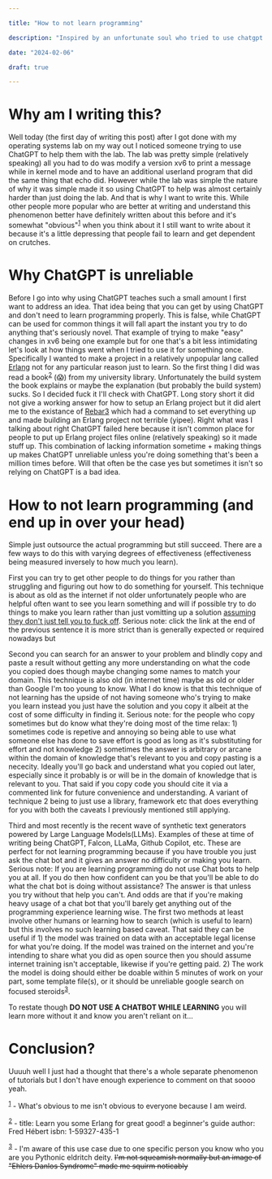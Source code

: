 ```yaml
---

title: "How to not learn programming"

description: "Inspired by an unfortunate soul who tried to use chatgpt for help in an operating systems lab"

date: "2024-02-06"

draft: true

---
```


# Why am I writing this?

Well today (the first day of writing this post) after I got done with my operating systems lab on my way out I noticed someone trying to use ChatGPT to help them with the lab. The lab was pretty simple (relatively speaking) all you had to do was modify a version xv6 to print a message while in kernel mode and to have an additional userland program that did the same thing that echo did. However while the lab was simple the nature of why it was simple made it so using ChatGPT to help was almost certainly harder than just doing the lab. And that is why I want to write this. While other people more popular who are better at writing and understand this phenomenon better have definitely written about this before and it's somewhat "obvious"<sup><a href="#1">1</a></sup> when you think about it I still want to write about it because it's a little depressing that people fail to learn and get dependent on crutches.

# Why ChatGPT is unreliable

Before I go into why using ChatGPT teaches such a small amount I first want to address an idea. That idea being that you can get by using ChatGPT and don't need to learn programming properly. This is false, while ChatGPT can be used for common things it will fall apart the instant you try to do anything that's seriously novel. That example of trying to make "easy" changes in xv6 being one example but for one that's a bit less intimidating let's look at how things went when I tried to use it for something once. Specifically I wanted to make a project in a relatively unpopular lang called [Erlang](https://www.erlang.org/) not for any particular reason just to learn. So the first thing I did was read a book<sup><a href="#2">2</a></sup> (😱) from my university library. Unfortunately the build system the book explains or maybe the explanation (but probably the build system) sucks. So I decided fuck it I'll check with ChatGPT. Long story short it did not give a working answer for how to setup an Erlang project but it did alert me to the existance of [Rebar3](https://rebar3.org/docs/getting-started/) which had a command to set everything up and made building an Erlang project not terrible (yipee). Right what was I talking about right ChatGPT failed here because it isn't common place for people to put up Erlang project files online (relatively speaking) so it made stuff up. This combination of lacking information sometime + making things up makes ChatGPT unreliable unless you're doing something that's been a million times before. Will that often be the case yes but sometimes it isn't so relying on ChatGPT is a bad idea.

# How to not learn programming (and end up in over your head)

Simple just outsource the actual programming but still succeed. There are a few ways to do this with varying degrees of effectiveness (effectiveness being measured inversely to how much you learn). 

First you can try to get other people to do things for you rather than struggling and figuring out how to do something for yourself. This technique is about as old as the internet if not older unfortunately people who are helpful often want to see you learn something and will if possible try to do things to make you learn rather than just vomitting up a solution [assuming they don't just tell you to fuck off](http://www.catb.org/%7Eesr/faqs/smart-questions.html). Serious note: click the link at the end of the previous sentence it is more strict than is generally expected or required nowadays but

Second you can search for an answer to your problem and blindly copy and paste a result without getting any more understanding on what the code you copied does though maybe changing some names to match your domain. This technique is also old (in internet time) maybe as old or older than Google I'm too young to know. What I do know is that this technique of not learning has the upside of not having someone who's trying to make you learn instead you just have the solution and you copy it albeit at the cost of some difficulty in finding it. Serious note: for the people who copy sometimes but do know what they're doing most of the time relax: 1) sometimes code is repetive and annoying so being able to use what someone else has done to save effort is good as long as it's substituting for effort and not knowledge 2) sometimes the answer is arbitrary or arcane within the domain of knowledge that's relevant to you and copy pasting is a nececity. Ideally you'll go back and understand what you copied out later, especially since it probably is or will be in the domain of knowledge that is relevant to you. That said if you copy code you should cite it via a commented link for future convenience and understanding. A variant of technique 2 being to just use a library, framework etc that does everything for you with both the caveats I previously mentioned still applying.

Third and most recently is the recent wave of synthetic text generators powered by Large Language Models(LLMs). Examples of these at time of writing being ChatGPT, Falcon, LLaMa, Github Copilot, etc. These are perfect for not learning programming because if you have trouble you just ask the chat bot and it gives an answer no difficulty or making you learn. Serious note: If you are learning programming do not use Chat bots to help you at all. If you do then how confident can you be that you'll be able to do what the chat bot is doing without assistance? The answer is that unless you try without that help you can't. And odds are that if you're making heavy usage of a chat bot that you'll barely get anything out of the programming experience learning wise. The first two methods at least involve other humans or learning how to search (which is useful to learn) but this involves no such learning based caveat. That said they can be useful if 1) the model was trained on data with an acceptable legal license for what you're doing. If the model was trained on the internet and you're intending to share what you did as open source then you should assume internet training isn't acceptable, likewise if you're getting paid. 2) The work the model is doing should either be doable within 5 minutes of work on your part, some template file(s), or it should be unreliable google search on focused steroids<sup><a href="#3">3</a></sup>.

To restate though **DO NOT USE A CHATBOT WHILE LEARNING** you will learn more without it and know you aren't reliant on it...

# Conclusion?

Uuuuh well I just had a thought that there's a whole separate phenomenon of tutorials but I don't have enough experience to comment on that soooo yeah.

<sup><a href="#1" name="1">1</a></sup> - What's obvious to me isn't obvious to everyone because I am weird.

<sup><a href="#2" name="2">2</a></sup> - title: Learn you some Erlang for great good! a beginner's guide author: Fred Hébert isbn: 1-59327-435-1

<sup><a href="#3" name="3">3</a></sup> - I'm aware of this use case due to one specific person you know who you are you Pythonic eldritch deity. ~~I'm not squeamish normally but an image of "Ehlers Danlos Syndrome" made me squirm noticably~~

